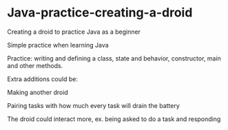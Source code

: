 # Java-practice-creating-a-droid
Creating a droid to practice Java as a beginner

Simple practice when learning Java

Practice: writing and defining a class, state and behavior, constructor, main and other methods.

Extra additions could be:

Making another droid

Pairing tasks with how much every task will drain the battery

The droid could interact more, ex. being asked to do a task and responding 
